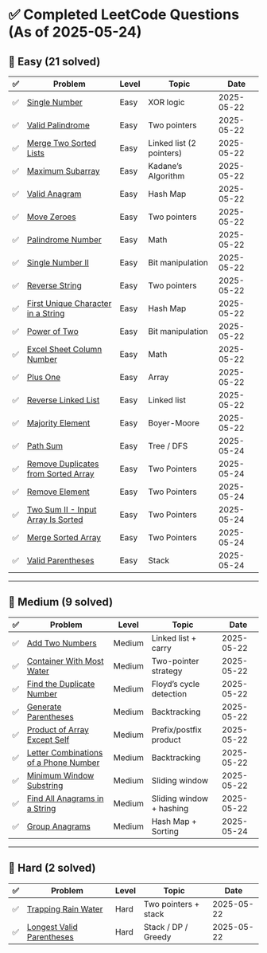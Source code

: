 # ✅ Completed LeetCode Questions (As of 2025-05-24)

## 📗 Easy (21 solved)

| ✅ | Problem                                                                                             | Level | Topic                    | Date       |
|----|-----------------------------------------------------------------------------------------------------|-------|---------------------------|------------|
| ✅ | [Single Number](https://leetcode.com/problems/single-number)                                       | Easy  | XOR logic                | 2025-05-22 |
| ✅ | [Valid Palindrome](https://leetcode.com/problems/valid-palindrome)                                 | Easy  | Two pointers             | 2025-05-22 |
| ✅ | [Merge Two Sorted Lists](https://leetcode.com/problems/merge-two-sorted-lists)                     | Easy  | Linked list (2 pointers) | 2025-05-22 |
| ✅ | [Maximum Subarray](https://leetcode.com/problems/maximum-subarray)                                 | Easy  | Kadane’s Algorithm       | 2025-05-22 |
| ✅ | [Valid Anagram](https://leetcode.com/problems/valid-anagram)                                       | Easy  | Hash Map                 | 2025-05-22 |
| ✅ | [Move Zeroes](https://leetcode.com/problems/move-zeroes)                                           | Easy  | Two pointers             | 2025-05-22 |
| ✅ | [Palindrome Number](https://leetcode.com/problems/palindrome-number)                               | Easy  | Math                     | 2025-05-22 |
| ✅ | [Single Number II](https://leetcode.com/problems/single-number-ii)                                 | Easy  | Bit manipulation         | 2025-05-22 |
| ✅ | [Reverse String](https://leetcode.com/problems/reverse-string)                                     | Easy  | Two pointers             | 2025-05-22 |
| ✅ | [First Unique Character in a String](https://leetcode.com/problems/first-unique-character-in-a-string) | Easy  | Hash Map                 | 2025-05-22 |
| ✅ | [Power of Two](https://leetcode.com/problems/power-of-two)                                         | Easy  | Bit manipulation         | 2025-05-22 |
| ✅ | [Excel Sheet Column Number](https://leetcode.com/problems/excel-sheet-column-number)               | Easy  | Math                     | 2025-05-22 |
| ✅ | [Plus One](https://leetcode.com/problems/plus-one)                                                 | Easy  | Array                    | 2025-05-22 |
| ✅ | [Reverse Linked List](https://leetcode.com/problems/reverse-linked-list)                           | Easy  | Linked list              | 2025-05-22 |
| ✅ | [Majority Element](https://leetcode.com/problems/majority-element)                                 | Easy  | Boyer-Moore              | 2025-05-22 |
| ✅ | [Path Sum](https://leetcode.com/problems/path-sum)                                                 | Easy  | Tree / DFS               | 2025-05-24 |
| ✅ | [Remove Duplicates from Sorted Array](https://leetcode.com/problems/remove-duplicates-from-sorted-array) | Easy  | Two Pointers             | 2025-05-24 |
| ✅ | [Remove Element](https://leetcode.com/problems/remove-element)                                     | Easy  | Two Pointers             | 2025-05-24 |
| ✅ | [Two Sum II - Input Array Is Sorted](https://leetcode.com/problems/two-sum-ii-input-array-is-sorted) | Easy  | Two Pointers             | 2025-05-24 |
| ✅ | [Merge Sorted Array](https://leetcode.com/problems/merge-sorted-array)                             | Easy  | Two Pointers             | 2025-05-24 |
| ✅ | [Valid Parentheses](https://leetcode.com/problems/valid-parentheses)                               | Easy  | Stack                    | 2025-05-24 |

---

## 📘 Medium (9 solved)

| ✅ | Problem                                                                                  | Level  | Topic                     | Date       |
|----|------------------------------------------------------------------------------------------|--------|----------------------------|------------|
| ✅ | [Add Two Numbers](https://leetcode.com/problems/add-two-numbers)                        | Medium | Linked list + carry       | 2025-05-22 |
| ✅ | [Container With Most Water](https://leetcode.com/problems/container-with-most-water)    | Medium | Two-pointer strategy       | 2025-05-22 |
| ✅ | [Find the Duplicate Number](https://leetcode.com/problems/find-the-duplicate-number)    | Medium | Floyd’s cycle detection    | 2025-05-22 |
| ✅ | [Generate Parentheses](https://leetcode.com/problems/generate-parentheses)              | Medium | Backtracking               | 2025-05-22 |
| ✅ | [Product of Array Except Self](https://leetcode.com/problems/product-of-array-except-self) | Medium | Prefix/postfix product     | 2025-05-22 |
| ✅ | [Letter Combinations of a Phone Number](https://leetcode.com/problems/letter-combinations-of-a-phone-number) | Medium | Backtracking               | 2025-05-22 |
| ✅ | [Minimum Window Substring](https://leetcode.com/problems/minimum-window-substring)      | Medium | Sliding window             | 2025-05-22 |
| ✅ | [Find All Anagrams in a String](https://leetcode.com/problems/find-all-anagrams-in-a-string) | Medium | Sliding window + hashing   | 2025-05-22 |
| ✅ | [Group Anagrams](https://leetcode.com/problems/group-anagrams)                          | Medium | Hash Map + Sorting         | 2025-05-24 |

---

## 📕 Hard (2 solved)

| ✅ | Problem                                                                                  | Level | Topic                    | Date       |
|----|------------------------------------------------------------------------------------------|-------|---------------------------|------------|
| ✅ | [Trapping Rain Water](https://leetcode.com/problems/trapping-rain-water)                | Hard  | Two pointers + stack     | 2025-05-22 |
| ✅ | [Longest Valid Parentheses](https://leetcode.com/problems/longest-valid-parentheses)    | Hard  | Stack / DP / Greedy      | 2025-05-22 |
